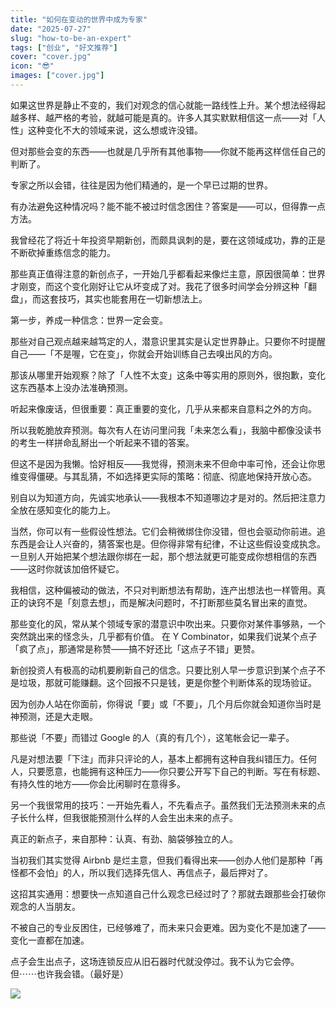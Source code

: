 ```yaml
---
title: "如何在变动的世界中成为专家"
date: "2025-07-27"
slug: "how-to-be-an-expert"
tags: ["创业", "好文推荐"]
cover: "cover.jpg"
icon: "😎"
images: ["cover.jpg"]
---
```

如果这世界是静止不变的，我们对观念的信心就能一路线性上升。某个想法经得起越多样、越严格的考验，就越可能是真的。许多人其实默默相信这一点——对「人性」这种变化不大的领域来说，这么想或许没错。



但对那些会变的东西——也就是几乎所有其他事物——你就不能再这样信任自己的判断了。



专家之所以会错，往往是因为他们精通的，是一个早已过期的世界。



有办法避免这种情况吗？能不能不被过时信念困住？答案是——可以，但得靠一点方法。



我曾经花了将近十年投资早期新创，而颇具讽刺的是，要在这领域成功，靠的正是不断砍掉重练信念的能力。



那些真正值得注意的新创点子，一开始几乎都看起来像烂主意，原因很简单：世界才刚变，而这个变化刚好让它从坏变成了对。我花了很多时间学会分辨这种「翻盘」，而这套技巧，其实也能套用在一切新想法上。



第一步，养成一种信念：世界一定会变。



那些对自己观点越来越笃定的人，潜意识里其实是认定世界静止。只要你不时提醒自己——「不是喔，它在变」，你就会开始训练自己去嗅出风的方向。



那该从哪里开始观察？除了「人性不太变」这条中等实用的原则外，很抱歉，变化这东西基本上没办法准确预测。



听起来像废话，但很重要：真正重要的变化，几乎从来都来自意料之外的方向。



所以我乾脆放弃预测。每次有人在访问里问我「未来怎么看」，我脑中都像没读书的考生一样拼命乱掰出一个听起来不错的答案。



但这不是因为我懒。恰好相反——我觉得，预测未来不但命中率可怜，还会让你思维变得僵硬。与其乱猜，不如选择更实际的策略：彻底、彻底地保持开放心态。



别自以为知道方向，先诚实地承认——我根本不知道哪边才是对的。然后把注意力全放在感知变化的能力上。



当然，你可以有一些假设性想法。它们会稍微绑住你没错，但也会驱动你前进。追东西是会让人兴奋的，猜答案也是。但你得非常有纪律，不让这些假设变成执念。
一旦别人开始把某个想法跟你绑在一起，那个想法就更可能变成你想相信的东西——这时你就该加倍怀疑它。



我相信，这种偏被动的做法，不只对判断想法有帮助，连产出想法也一样管用。真正的诀窍不是「刻意去想」，而是解决问题时，不打断那些莫名冒出来的直觉。



那些变化的风，常从某个领域专家的潜意识中吹出来。只要你对某件事够熟，一个突然跳出来的怪念头，几乎都有价值。
在 Y Combinator，如果我们说某个点子「疯了点」，那通常是称赞——搞不好还比「这点子不错」更赞。



新创投资人有极高的动机要刷新自己的信念。只要比别人早一步意识到某个点子不是垃圾，那就可能赚翻。这个回报不只是钱，更是你整个判断体系的现场验证。



因为创办人站在你面前，你得说「要」或「不要」，几个月后你就会知道你当时是神预测，还是大走眼。



那些说「不要」而错过 Google 的人（真的有几个），这笔帐会记一辈子。



凡是对想法要「下注」而非只评论的人，基本上都拥有这种自我纠错压力。任何人，只要愿意，也能拥有这种压力——你只要公开写下自己的判断。写在有标题、有持久性的地方——你会比闲聊时在意得多。



另一个我很常用的技巧：一开始先看人，不先看点子。虽然我们无法预测未来的点子长什么样，但我很能预测什么样的人会生出未来的点子。



真正的新点子，来自那种：认真、有劲、脑袋够独立的人。



当初我们其实觉得 Airbnb 是烂主意，但我们看得出来——创办人他们是那种「再怪都不会怕」的人，所以我们选择先信人、再信点子，最后押对了。



这招其实通用：想要快一点知道自己什么观念已经过时了？那就去跟那些会打破你观念的人当朋友。



不被自己的专业反困住，已经够难了，而未来只会更难。因为变化不是加速了——变化一直都在加速。



点子会生出点子，这场连锁反应从旧石器时代就没停过。我不认为它会停。
但⋯⋯也许我会错。（最好是）




![](https://prod-files-secure.s3.us-west-2.amazonaws.com/112d0858-5090-4d34-a606-b75eb8d65fd2/46476355-9cf3-4e99-9b7a-3531bc426380/1000202064.png?X-Amz-Algorithm=AWS4-HMAC-SHA256&X-Amz-Content-Sha256=UNSIGNED-PAYLOAD&X-Amz-Credential=ASIAZI2LB466W7DGOVVX%2F20251027%2Fus-west-2%2Fs3%2Faws4_request&X-Amz-Date=20251027T074432Z&X-Amz-Expires=3600&X-Amz-Security-Token=IQoJb3JpZ2luX2VjEOf%2F%2F%2F%2F%2F%2F%2F%2F%2F%2FwEaCXVzLXdlc3QtMiJHMEUCIQCrFtr%2BAnKoyl0s5reRIsGf8%2FjDLVv4IPz5gfAgVDT7xgIgGKnu2vuvMwbZ3s2FyuaD5s8W48VYe6U3h%2B7f6Qja5PgqiAQIoP%2F%2F%2F%2F%2F%2F%2F%2F%2F%2FARAAGgw2Mzc0MjMxODM4MDUiDKKaBzC5%2FseO90O9RircA05lTjNW5k8onxF6qEv5eQ7KbKvwF9TBrO5g%2B%2FTxTt1orPEqWBZSVL%2FDsqWDjPTL1KeN%2Ft4%2B457Kc%2BNIs9bTR2%2BpV6t4gW1QEjJ7nsTvni3otoVH10NyTeicSKM8UI4meBcbMZCpFwcc16C9bQGFD7lbAEGMWow1133TMwJxJCGxDfKEUbLOhzQndO0umQAQlC2PxGpShogng5XiG30ESt9h2xf3ONTsuJbavbvIOmAfuEXo2nFngRgpvhROQoc0YeC%2BTOuxJ%2F7l8d2bKhEQDPFNeOGAec0zyxka1uRp8Ejz%2Bu%2BSDXb8NA6UfOxPaInAJNZV1alQtYpw6SZKvIlzUm23T9ljS%2BbNkjJ7kPBDSlD4XouNd0Pv4PxrxfcLOzvAPqCuEjoJvDabQMIa5KwV3SZ1m00ObctXBsuAStu9DRGH6xUFqhOukVw%2Fgpc%2B%2BHQawel8LKM%2F3EzQH4FLDGFJOwNjjTAING3kgGNfcOEokhO%2FHB2Da07ljPOAIb%2BVjkO257tv6KYlJg%2F3aqKg7FIvHi6ewBGpknBdeIoN8xAn06hnwNW0UY%2FyupZNq%2Bp5iojo2B8btcYg5Q2ySWbZgz4Xaa6VL%2Bw4jbNcl1XWB%2FaCIb8dTWYd0xuvcaxfh00YMKex%2FMcGOqUB8WGyY1C64RxANVvIHBMM84qdDeWGJXxbgyiiGM8v6sLPPDpFWkNDMurKTmaDm3Lo%2F%2BXSgl2L8jwmtE3E2No8HnJa0MKr06v8emVTFFagvSSckI6RYKgC%2FYb2hN7jQnXCHgzWoM0LLl1UVrCkw3htak2v70E1oez0jEssOsrM45z%2BNK4qPtfoXZrEDt0zpU2JTaShtAoGKAlkdxc20Hw5Ymanm%2Fs6&X-Amz-Signature=b3564c5bdbcb51a9bf341bf0217746cf2eb1ca89583ab4b1e4af749c480b82a4&X-Amz-SignedHeaders=host&x-amz-checksum-mode=ENABLED&x-id=GetObject)

